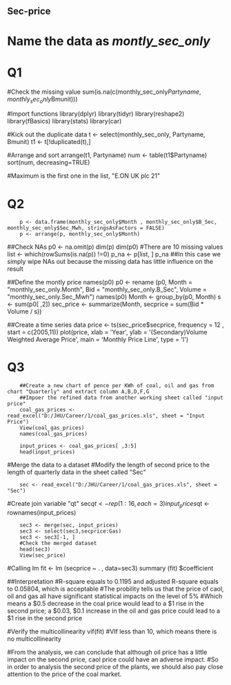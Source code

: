 ## Sec-price
# Name the data as *montly_sec_only*

# Q1
#Check the missing value
        sum(is.na(c(monthly_sec_only$Partyname, monthly_sec_only$Bmunit)))

#Import functions
        library(dplyr)
        library(tidyr)
        library(reshape2)
        library(fBasics)
        library(stats)
        library(car)

#Kick out the duplicate data
        t <- select(monthly_sec_only, Partyname, Bmunit)
        t1 <- t[!duplicated(t),]
        
#Arrange and sort
        arrange(t1, Partyname)
        num <- table(t1$Partyname)
        sort(num, decreasing=TRUE)
        
#Maximum is the first one in the list, "E.ON UK plc 21"

# Q2
        p <- data.frame(monthly_sec_only$Month , monthly_sec_only$B_Sec, monthly_sec_only$Sec_Mwh, stringsAsFactors = FALSE)
        p <- arrange(p, monthly_sec_only$Month)

##Check NAs
        p0 <- na.omit(p)
        dim(p)
        dim(p0)
        #There are 10 missing values
        list <- which(rowSums(is.na(p)) !=0)
        p_na <- p[list, ]
        p_na
##In this case we simply wipe NAs out because the missing data has little influence on the result

##Define the montly price
        names(p0)
        p0 <- rename (p0, Month = "monthly_sec_only.Month", Bid = "monthly_sec_only.B_Sec", Volume = "monthly_sec_only.Sec_Mwh")
        names(p0)
        Month <- group_by(p0, Month)
        s <- sum(p0[ ,2])
        sec_price <- summarize(Month, secprice = sum(Bid * Volume / s))

##Create a time series data
        price <- ts(sec_price$secprice, frequency = 12 , start = c(2005,11))
        plot(price, xlab = 'Year', ylab = '(Secondary)Volume Weighted Average Price', main = 'Monthly Price Line', type = 'l')

# Q3
        ##Create a new chart of pence per KWh of coal, oil and gas from chart "Quarterly" and extract column A,B,D,F,G
        ##Impoer the refined data from another working sheet called "input price"
        coal_gas_prices <- read_excel("D:/JHU/Career/1/coal_gas_prices.xls", sheet = "Input Price")
        View(coal_gas_prices)
        names(coal_gas_prices)

        input_prices <- coal_gas_prices[ ,3:5]
        head(input_prices)

#Merge the data to a dataset
#Modify the length of second price to the length of quarterly data in the sheet called "Sec"

        sec <- read_excel("D:/JHU/Career/1/coal_gas_prices.xls", sheet = "Sec")

#Create join variable "qt"
        sec$qt <- rep(1:16, each = 3)
        input_prices$qt <- rownames(input_prices)

        sec3 <- merge(sec, input_prices)
        sec3 <- select(sec3,secprice:Gas)
        sec3 <- sec3[-1, ]
        #Check the merged dataset
        head(sec3)
        View(sec_price)

#Calling lm
        fit <- lm (secprice ~ . , data=sec3)
        summary (fit) $coefficient

##Interpretation
#R-square equals to 0.1195 and adjusted R-square equals to 0.05804, which is acceptable
#The probility tells us that the price of caol, oil and gas all have significant statistical impacts on the level of 5%
#Which means a $0.5 decrease in the coal price would lead to a $1 rise in the second price; a $0.03, $0.1 increase in the oil and gas price could lead to a $1 rise in the second price 

#Verify the multicollinearity
        vif(fit)
#VIf less than 10, which means there is no multicollinearity

#From the analysis, we can conclude that although oil price has a little impact on the second price, caol price could have an adverse impact.
#So in order to analysis the second price of the plants, we should also pay close attention to the price of the coal market.




